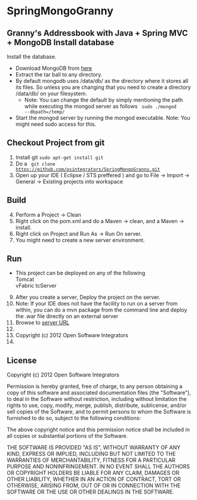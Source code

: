 SpringMongoGranny
================

Granny's Addressbook with Java + Spring MVC + MongoDB
Install database
----------------
Install the database.
* Download MongoDB from [here](http://www.mongodb.org/downloads)
* Extract the tar ball to any directory. 
* By default mongodb uses /data/db/ as the directory where it stores all its files. So unless you are changing that you need to create a directory /data/db/ on your filesystem.
    * Note: You can change the default by simply mentioning the path while executing the mongod server as follows <code> sudo ./mongod --dbpath=/temp/</code>
* Start the mongod server by running the mongod executable. Note: You might need sudo access for this.

Checkout Project from git
-------------------------
1. Install git  <code>sudo apt-get install git</code>
2. Do a <code> git clone https://github.com/osintegrators/SpringMongoGranny.git </code>
2. Open up your IDE ( Eclipse / STS preffered ) and go to File -> Import -> General -> Existing projects into workspace

Build
-----
4. Perform a Project -> Clean
5. Right click on the pom.xml and do a Maven -> clean, and a Maven -> install.
6. Right click on Project and Run As -> Run On server.
7. You might need to create a new server environment.

Run
---
* This project can be deployed on any of the following
<br> Tomcat
<br> vFabric tcServer
9. After you create a server, Deploy the project on the server. 
10. Note: If your IDE does not have the facility to run on a server from within, you can do a mvn package from the command line and deploy the .war file directly on an external server
11. Browse to [server URL](http://localhost:8080/SpringMongoGranny/)
12. 
13. Copyright (c) 2012 Open Software Integrators
14. 

License
--------

Copyright (c) 2012 Open Software Integrators

Permission is hereby granted, free of charge, to any person obtaining a copy of this software and associated documentation files (the "Software"), to deal in the Software without restriction, including without limitation the rights to use, copy, modify, merge, publish, distribute, sublicense, and/or sell copies of the Software, and to permit persons to whom the Software is furnished to do so, subject to the following conditions:

The above copyright notice and this permission notice shall be included in all copies or substantial portions of the Software.

THE SOFTWARE IS PROVIDED "AS IS", WITHOUT WARRANTY OF ANY KIND, EXPRESS OR IMPLIED, INCLUDING BUT NOT LIMITED TO THE WARRANTIES OF MERCHANTABILITY, FITNESS FOR A PARTICULAR PURPOSE AND NONINFRINGEMENT. IN NO EVENT SHALL THE AUTHORS OR COPYRIGHT HOLDERS BE LIABLE FOR ANY CLAIM, DAMAGES OR OTHER LIABILITY, WHETHER IN AN ACTION OF CONTRACT, TORT OR OTHERWISE, ARISING FROM, OUT OF OR IN CONNECTION WITH THE SOFTWARE OR THE USE OR OTHER DEALINGS IN THE SOFTWARE.
